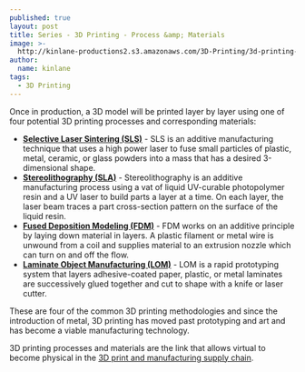 ```yaml
---
published: true
layout: post
title: Series - 3D Printing - Process &amp; Materials
image: >-
  http://kinlane-productions2.s3.amazonaws.com/3D-Printing/3d-printing-process-materials.jpg
author:
  name: kinlane
tags:
  - 3D Printing
---
```

Once in production, a 3D model will be printed layer by layer using one of four potential 3D printing processes and corresponding materials:

*   **[Selective Laser Sintering (SLS)](https://en.wikipedia.org/wiki/Selective_laser_sintering)** - SLS is an additive manufacturing technique that uses a high power laser to fuse small particles of plastic, metal, ceramic, or glass powders into a mass that has a desired 3-dimensional shape.
*   **[Stereolithography (SLA)](https://en.wikipedia.org/wiki/Stereolithography)** \- Stereolithography is an additive manufacturing process using a vat of liquid UV-curable photopolymer resin and a UV laser to build parts a layer at a time. On each layer, the laser beam traces a part cross-section pattern on the surface of the liquid resin.
*   **[Fused Deposition Modeling (FDM)](https://en.wikipedia.org/wiki/Fused_deposition_modeling)** - FDM works on an additive principle by laying down material in layers. A plastic filament or metal wire is unwound from a coil and supplies material to an extrusion nozzle which can turn on and off the flow.
*   **[Laminate Object Manufacturing (LOM)](https://en.wikipedia.org/wiki/Laminated_object_manufacturing)** - LOM is a rapid prototyping system that layers adhesive-coated paper, plastic, or metal laminates are successively glued together and cut to shape with a knife or laser cutter.

These are four of the common 3D printing methodologies and since the introduction of metal, 3D printing has moved past prototyping and art and has become a viable manufacturing technology.

3D printing processes and materials are the link that allows virtual to become physical in the [3D print and manufacturing supply chain](http://www.kinlane.com/2011/05/3d-printing-and-manufacturing-supply-chain/ "3D print and manufacturing supply chain").